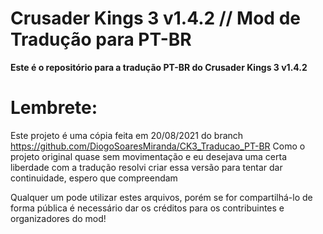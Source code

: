 # Crusader Kings 3 v1.4.2 // Mod de Tradução para PT-BR

**Este é o repositório para a tradução PT-BR do Crusader Kings 3 v1.4.2**

# Lembrete:
Este projeto é uma cópia feita em 20/08/2021 do branch https://github.com/DiogoSoaresMiranda/CK3_Traducao_PT-BR 
Como o projeto original quase sem movimentação e eu desejava uma certa liberdade com a tradução
resolvi criar essa versão para tentar dar continuidade, espero que compreendam

Qualquer um pode utilizar estes arquivos, porém se for compartilhá-lo de forma pública é necessário dar os créditos para os contribuintes e organizadores do mod!
